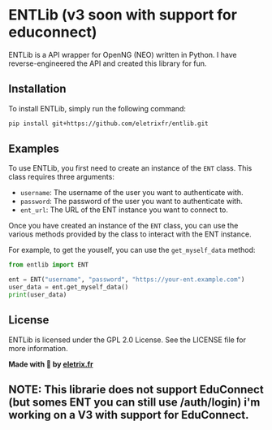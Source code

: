 # ENTLib (v3 soon with support for educonnect)

ENTLib is a API wrapper for OpenNG (NEO) written in Python.
I have reverse-engineered the API and created this library for fun.

## Installation

To install ENTLib, simply run the following command:

```bash
pip install git+https://github.com/eletrixfr/entlib.git
```

## Examples

To use ENTLib, you first need to create an instance of the `ENT` class. This class requires three arguments:

- `username`: The username of the user you want to authenticate with.
- `password`: The password of the user you want to authenticate with.
- `ent_url`: The URL of the ENT instance you want to connect to.

Once you have created an instance of the `ENT` class, you can use the various methods provided by the class to interact with the ENT instance.

For example, to get the youself, you can use the `get_myself_data` method:

```python
from entlib import ENT

ent = ENT("username", "password", "https://your-ent.example.com") 
user_data = ent.get_myself_data()
print(user_data)
```


## License

ENTLib is licensed under the GPL 2.0 License. See the LICENSE file for more information.

**Made with 💖 by [eletrix.fr](https://eletrix.fr)**

## NOTE: This librarie does not support **EduConnect** (but somes ENT you can still use /auth/login) i'm working on a V3 with support for EduConnect.